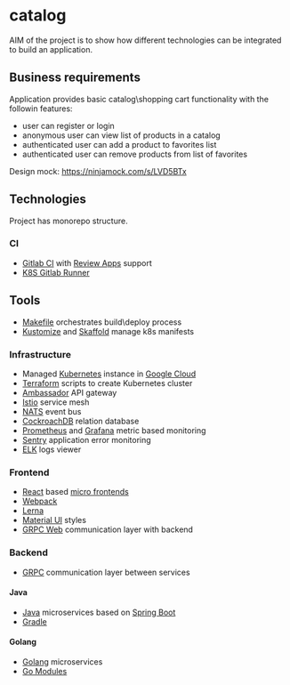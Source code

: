 # catalog

AIM of the project is to show how different technologies can be integrated to build an application.

## Business requirements

Application provides basic catalog\shopping cart functionality with the followin features:
- user can register or login
- anonymous user can view list of products in a catalog
- authenticated user can add a product to favorites list
- authenticated user can remove products from list of favorites

Design mock: https://ninjamock.com/s/LVD5BTx

## Technologies

Project has monorepo structure.

### CI

- [Gitlab CI](https://about.gitlab.com/features/gitlab-ci-cd/) with [Review Apps](https://about.gitlab.com/features/review-apps/) support
- [K8S Gitlab Runner](https://docs.gitlab.com/runner/install/kubernetes.html)

## Tools

- [Makefile](https://www.gnu.org/software/make/manual/make.html) orchestrates build\deploy process
- [Kustomize](https://github.com/kubernetes-sigs/kustomize) and [Skaffold](https://github.com/GoogleContainerTools/skaffold) manage k8s manifests

### Infrastructure

- Managed [Kubernetes](https://kubernetes.io/) instance in [Google Cloud](https://cloud.google.com/kubernetes-engine/) 
- [Terraform](https://www.terraform.io/) scripts to create Kubernetes cluster
- [Ambassador](https://www.getambassador.io/) API gateway
- [Istio](https://istio.io/) service mesh
- [NATS](https://nats.io/) event bus
- [CockroachDB](https://www.cockroachlabs.com/) relation database
- [Prometheus](https://prometheus.io/) and [Grafana](https://grafana.com/) metric based monitoring
- [Sentry](https://sentry.io/) application error monitoring
- [ELK](https://www.elastic.co/elk-stack) logs viewer

### Frontend

- [React](https://reactjs.org/) based [micro frontends](https://micro-frontends.org/)
- [Webpack](https://webpack.js.org/)
- [Lerna](https://github.com/lerna/lerna)
- [Material UI](https://material-ui.com/) styles
- [GRPC Web](https://github.com/grpc/grpc-web) communication layer with backend

### Backend

- [GRPC](https://grpc.io/) communication layer between services

#### Java

- [Java](http://jdk.java.net/) microservices based on [Spring Boot](http://spring.io/projects/spring-boot)
- [Gradle](https://gradle.org/)

#### Golang

- [Golang](https://golang.org/) microservices
- [Go Modules](https://github.com/golang/go/wiki/Modules)
